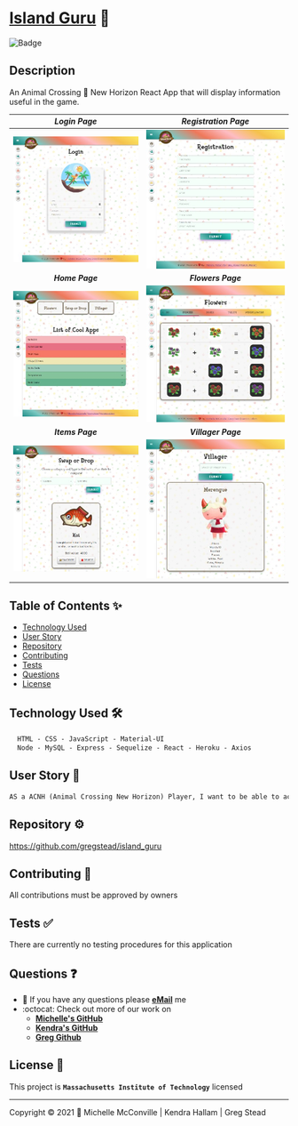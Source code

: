 # [Island Guru](https://island-guru.herokuapp.com/) 🔗

![Badge](https://img.shields.io/badge/license-MIT-f2056c)

## Description

An Animal Crossing 🦁 New Horizon React App that will display information useful in the game.

| ***Login Page***              | ***Registration Page***                     |
| :---------------------------: | :-----------------------------------------: |
| ![Login](./docs/login400.jpg) | ![Registration](./docs/registration400.jpg) |
| ***Home Page***               | ***Flowers Page***                          |
| ![Home](./docs/home400.jpg)   | ![Flowers](./docs/flowers400.jpg)           |
| ***Items Page***              | ***Villager Page***                         |
| ![Items](./docs/items400.jpg) | ![Villager](./docs/villager400.jpg)         |

## Table of Contents ✨

* [Technology Used](#technology)
* [User Story](#us)
* [Repository](#repo)
* [Contributing](#contributing)
* [Tests](#tests)
* [Questions](#questions)
* [License](#license)

## Technology Used 🛠️ <a name="technology"></a>

```.
  HTML - CSS - JavaScript - Material-UI
  Node - MySQL - Express - Sequelize - React - Heroku - Axios
```

## User Story 📖‍ <a name="us"></a>

```md
AS a ACNH (Animal Crossing New Horizon) Player, I want to be able to access the Island Guru App which will allow me to find information about items (in my bag), view flowers, and display villagers. In addition I will be able to view additional resources that will direct me to other useful websites.
```

## Repository ⚙️ <a name="repo"></a>

https://github.com/gregstead/island_guru

## Contributing 🤝 <a name="contributing"></a>

All contributions must be approved by owners

## Tests ✅ <a name="tests"></a>

There are currently no testing procedures for this application

## Questions ❓ <a name="questions"></a>

* 📧 If you have any questions please [**eMail**](mailto:dev.mchel@gmail.com) me
* :octocat: Check out more of our work on
  * [**Michelle's GitHub**](https://michellemcconville.github.io/08-updated-portfolio/portfolio.html)
  * [**Kendra's GitHub**](https://kjhallam.github.io/portfolio.html)
  * [**Greg Github**](https://github.com/gregstead)

## License 📝 <a name="license"></a>

This project is **`Massachusetts Institute of Technology`** licensed

---

 Copyright ©️ 2021 🌻 Michelle McConville | Kendra Hallam | Greg Stead
